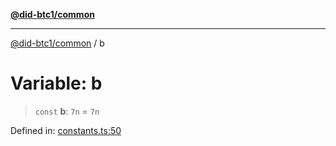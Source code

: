 [**@did-btc1/common**](../README.md)

***

[@did-btc1/common](../globals.md) / b

# Variable: b

> `const` **b**: `7n` = `7n`

Defined in: [constants.ts:50](https://github.com/dcdpr/did-btc1-js/blob/4ab6f9915d95beed9bc633644c9db1539395f512/packages/common/src/constants.ts#L50)
